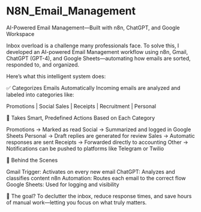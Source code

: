 # N8N_Email_Management
AI-Powered Email Management—Built with n8n, ChatGPT, and Google Workspace

Inbox overload is a challenge many professionals face. To solve this, I developed an AI-powered Email Management workflow using n8n, Gmail, ChatGPT (GPT-4), and Google Sheets—automating how emails are sorted, responded to, and organized.

Here’s what this intelligent system does:

✅ Categorizes Emails Automatically
Incoming emails are analyzed and labeled into categories like:

Promotions | Social Sales | Receipts | Recruitment | Personal

📌 Takes Smart, Predefined Actions Based on Each Category

Promotions → Marked as read
Social → Summarized and logged in Google Sheets
Personal → Draft replies are generated for review
Sales → Automatic responses are sent
Receipts → Forwarded directly to accounting
Other → Notifications can be pushed to platforms like Telegram or Twilio

🔁 Behind the Scenes

Gmail Trigger: Activates on every new email
ChatGPT: Analyzes and classifies content
n8n Automation: Routes each email to the correct flow
Google Sheets: Used for logging and visibility

🎯 The goal? To declutter the inbox, reduce response times, and save hours of manual work—letting you focus on what truly matters.
